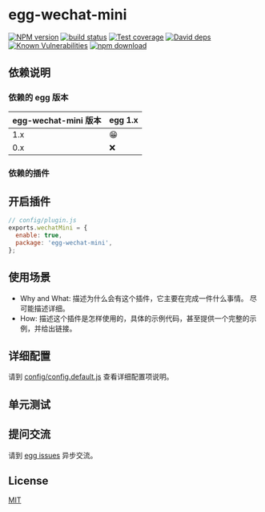 # egg-wechat-mini

[![NPM version][npm-image]][npm-url]
[![build status][travis-image]][travis-url]
[![Test coverage][codecov-image]][codecov-url]
[![David deps][david-image]][david-url]
[![Known Vulnerabilities][snyk-image]][snyk-url]
[![npm download][download-image]][download-url]

[npm-image]: https://img.shields.io/npm/v/egg-wechat-mini.svg?style=flat-square
[npm-url]: https://npmjs.org/package/egg-wechat-mini
[travis-image]: https://img.shields.io/travis/eggjs/egg-wechat-mini.svg?style=flat-square
[travis-url]: https://travis-ci.org/eggjs/egg-wechat-mini
[codecov-image]: https://img.shields.io/codecov/c/github/eggjs/egg-wechat-mini.svg?style=flat-square
[codecov-url]: https://codecov.io/github/eggjs/egg-wechat-mini?branch=master
[david-image]: https://img.shields.io/david/eggjs/egg-wechat-mini.svg?style=flat-square
[david-url]: https://david-dm.org/eggjs/egg-wechat-mini
[snyk-image]: https://snyk.io/test/npm/egg-wechat-mini/badge.svg?style=flat-square
[snyk-url]: https://snyk.io/test/npm/egg-wechat-mini
[download-image]: https://img.shields.io/npm/dm/egg-wechat-mini.svg?style=flat-square
[download-url]: https://npmjs.org/package/egg-wechat-mini

<!--
Description here.
-->

## 依赖说明

### 依赖的 egg 版本

egg-wechat-mini 版本 | egg 1.x
--- | ---
1.x | 😁
0.x | ❌

### 依赖的插件
<!--

如果有依赖其它插件，请在这里特别说明。如

- security
- multipart

-->

## 开启插件

```js
// config/plugin.js
exports.wechatMini = {
  enable: true,
  package: 'egg-wechat-mini',
};
```

## 使用场景

- Why and What: 描述为什么会有这个插件，它主要在完成一件什么事情。
尽可能描述详细。
- How: 描述这个插件是怎样使用的，具体的示例代码，甚至提供一个完整的示例，并给出链接。

## 详细配置

请到 [config/config.default.js](config/config.default.js) 查看详细配置项说明。

## 单元测试

<!-- 描述如何在单元测试中使用此插件，例如 schedule 如何触发。无则省略。-->

## 提问交流

请到 [egg issues](https://github.com/eggjs/egg/issues) 异步交流。

## License

[MIT](LICENSE)
